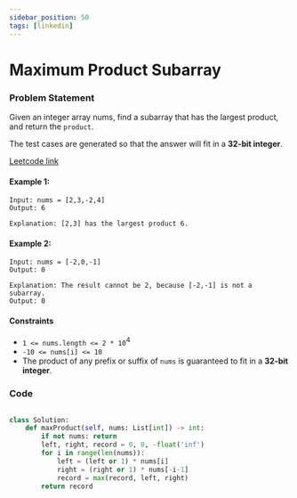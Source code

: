```yaml
---
sidebar_position: 50
tags: [linkedin]
---
```


# Maximum Product Subarray

### Problem Statement

Given an integer array nums, find a subarray that has the largest product, and return the `product`.

The test cases are generated so that the answer will fit in a **32-bit integer**.

[Leetcode link](https://leetcode.com/problems/maximum-product-subarray)

#### Example 1:

```
Input: nums = [2,3,-2,4]
Output: 6

Explanation: [2,3] has the largest product 6.
```

#### Example 2:

```
Input: nums = [-2,0,-1]
Output: 0

Explanation: The result cannot be 2, because [-2,-1] is not a subarray.
Output: 0
```

#### Constraints

- `1 <= nums.length <= 2 * 10`<sup>4</sup>
- `-10 <= nums[i] <= 10`
- The product of any prefix or suffix of `nums` is guaranteed to fit in a **32-bit integer**.

### Code

```python title="Python3 Code"

class Solution:
    def maxProduct(self, nums: List[int]) -> int:
        if not nums: return
        left, right, record = 0, 0, -float('inf')
        for i in range(len(nums)):
            left = (left or 1) * nums[i]
            right = (right or 1) * nums[-i-1]
            record = max(record, left, right)
        return record


```
